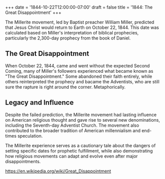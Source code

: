 +++
date = '1844-10-22T12:00:00-07:00'
draft = false
title = '1844: The Great Disappointment'
+++

The Millerite movement, led by Baptist preacher William Miller, predicted that Jesus Christ would return to Earth on October 22, 1844. This date was calculated based on Miller's interpretation of biblical prophecies, particularly the 2,300-day prophecy from the book of Daniel.

## The Great Disappointment

When October 22, 1844, came and went without the expected Second Coming, many of Miller's followers experienced what became known as "The Great Disappointment." Some abandoned their faith entirely, while others reinterpreted the prophecy and bacame the Adventists, who are still sure the rapture is right around the corner.  Metaphorically.

## Legacy and Influence

Despite the failed prediction, the Millerite movement had lasting influence on American religious thought and gave rise to several new denominations, including the Seventh-day Adventist Church. The movement also contributed to the broader tradition of American millennialism and end-times speculation.

The Millerite experience serves as a cautionary tale about the dangers of setting specific dates for prophetic fulfillment, while also demonstrating how religious movements can adapt and evolve even after major disappointments.

https://en.wikipedia.org/wiki/Great_Disappointment
